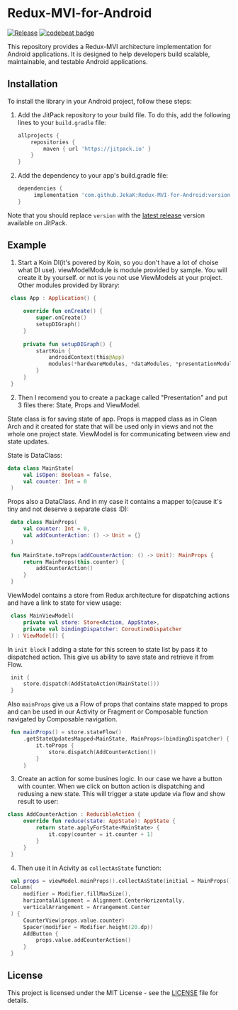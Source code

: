 # Redux-MVI-for-Android

[![Release](https://jitpack.io/v/JekaK/Redux-MVI-for-Android.svg)](https://jitpack.io/#JekaK/Redux-MVI-for-Android) [![codebeat badge](https://codebeat.co/badges/aac325a3-65b2-45c5-822f-db067b098434)](https://codebeat.co/projects/github-com-jekak-redux-mvi-for-android-main)

This repository provides a Redux-MVI architecture implementation for Android applications. It is designed to help developers build scalable, maintainable, and testable Android applications.

## Installation

To install the library in your Android project, follow these steps:

1. Add the JitPack repository to your build file. To do this, add the following lines to your `build.gradle` file:

   ```gradle
   allprojects {
       repositories {
           maven { url 'https://jitpack.io' }
       }
   }
2. Add the dependency to your app's build.gradle file:

   ```gradle
   dependencies {
        implementation 'com.github.JekaK:Redux-MVI-for-Android:version'
   }

Note that you should replace `version` with the [latest release](https://github.com/JekaK/Redux-MVI-for-Android/releases) version available on JitPack.

## Example
1. Start a Koin DI(it's povered by Koin, so you don't have a lot of choise what DI use). viewModelModule is module provided by sample. You will create it by yourself. or not is you not use ViewModels at your project. Other modules provided by library:

```kotlin
 class App : Application() { 
  
     override fun onCreate() { 
         super.onCreate() 
         setupDIGraph() 
     } 
  
     private fun setupDIGraph() { 
         startKoin { 
             androidContext(this@App) 
             modules(*hardwareModules, *dataModules, *presentationModules, *viewModelModule) 
         } 
     } 
 } 
 ```

2. Then I recomend you to create a package called "Presentation" and put 3 files there: State, Props and ViewModel.

State class is for saving state of app. Props is mapped class as in Clean Arch and it created for state that will be used only in views and not the whole one project state. ViewModel is for communicating between view and state updates.

State is DataClass:

```kotlin
data class MainState( 
     val isOpen: Boolean = false, 
     val counter: Int = 0 
 ) 
 ```

Props also a DataClass. And in my case it contains a mapper to(cause it's tiny and not deserve a separate class :D):

```kotlin
 data class MainProps( 
     val counter: Int = 0, 
     val addCounterAction: () -> Unit = {} 
 ) 
  
 fun MainState.toProps(addCounterAction: () -> Unit): MainProps { 
     return MainProps(this.counter) { 
         addCounterAction() 
     } 
 } 
 ```
ViewModel contains a store from Redux architecture for dispatching actions and have a link to state for view usage:

```kotlin
 class MainViewModel( 
     private val store: Store<Action, AppState>, 
     private val bindingDispatcher: CoroutineDispatcher 
 ) : ViewModel() { 
 ```
In ```init block``` I adding a state for this screen to state list by pass it to dispatched action. This give us ability to save state and retrieve it from Flow.

```kotlin
 init { 
     store.dispatch(AddStateAction(MainState())) 
 } 
 ```

Also ```mainProps``` give us a Flow of props that contains state mapped to props and can be used in our Activity or Fragment or Composable function navigated by Composable navigation.

```kotlin
 fun mainProps() = store.stateFlow() 
     .getStateUpdatesMapped<MainState, MainProps>(bindingDispatcher) { 
         it.toProps { 
             store.dispatch(AddCounterAction()) 
         } 
     } 
```

3. Create an action for some busines logic. In our case we have a button with counter. When we click on button action is dispatching and redusing a new state. This will trigger a state update via flow and show result to user:

```kotlin
class AddCounterAction : ReducibleAction { 
     override fun reduce(state: AppState): AppState { 
         return state.applyForState<MainState> { 
             it.copy(counter = it.counter + 1) 
         } 
     } 
 } 
 ```
4. Then use it in Acivity as ```collectAsState``` function:

```kotlin
 val props = viewModel.mainProps().collectAsState(initial = MainProps()) 
 Column( 
     modifier = Modifier.fillMaxSize(), 
     horizontalAlignment = Alignment.CenterHorizontally, 
     verticalArrangement = Arrangement.Center 
 ) { 
     CounterView(props.value.counter) 
     Spacer(modifier = Modifier.height(20.dp)) 
     AddButton { 
         props.value.addCounterAction() 
     } 
 } 
 ```
 
## License

This project is licensed under the MIT License - see the [LICENSE](LICENSE) file for details.

